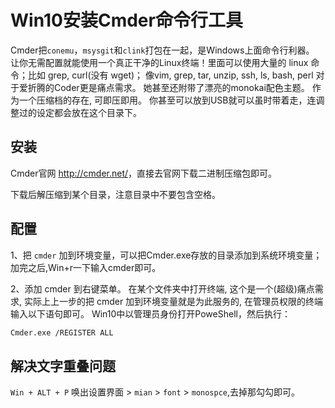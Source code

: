 # Win10安装Cmder命令行工具

Cmder把`conemu`，`msysgit`和`clink`打包在一起，是Windows上面命令行利器。
让你无需配置就能使用一个真正干净的Linux终端！里面可以使用大量的 linux 命令；比如 grep, curl(没有 wget)；
像vim, grep, tar, unzip, ssh, ls, bash, perl 对于爱折腾的Coder更是痛点需求。
她甚至还附带了漂亮的monokai配色主题。 作为一个压缩档的存在, 可即压即用。
你甚至可以放到USB就可以虽时带着走，连调整过的设定都会放在这个目录下。

## 安装

Cmder官网 <http://cmder.net/>，直接去官网下载二进制压缩包即可。

下载后解压缩到某个目录，注意目录中不要包含空格。

## 配置

1、把 `cmder` 加到环境变量，可以把Cmder.exe存放的目录添加到系统环境变量；加完之后,Win+r一下输入cmder即可。

2、添加 cmder 到右键菜单。
在某个文件夹中打开终端, 这个是一个(超级)痛点需求, 实际上上一步的把 cmder 加到环境变量就是为此服务的, 
在管理员权限的终端输入以下语句即可。
Win10中以管理员身份打开PoweShell，然后执行：
```bash
Cmder.exe /REGISTER ALL
```

## 解决文字重叠问题
`Win + ALT + P` 唤出设置界面 > `mian` > `font` > `monospce`,去掉那勾勾即可。

